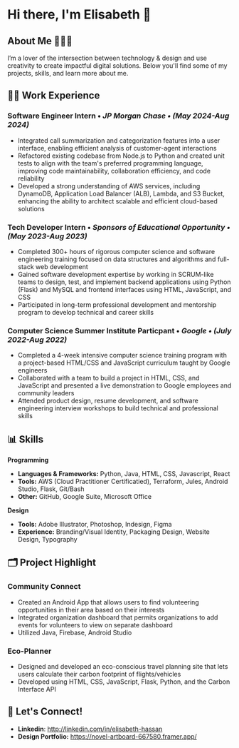 
<!--
**ElisabethHassan/elisabethhassan** is a ✨ _special_ ✨ repository because its `README.md` (this file) appears on your GitHub profile.

Here are some ideas to get you started:

- 🔭 I’m currently working on ...
- 🌱 I’m currently learning ...
- 👯 I’m looking to collaborate on ...
- 🤔 I’m looking for help with ...
- 💬 Ask me about ...
- 📫 How to reach me: ...
- 😄 Pronouns: ...
- ⚡ Fun fact: ...
-->

# Hi there, I'm Elisabeth 👋

## About Me 👩🏽‍💼

I’m a lover of the intersection between technology & design and use creativity to create impactful digital solutions. Below you'll find some of my projects, skills, and learn more about me.

## 👩‍💻 Work Experience
### Software Engineer Intern • *JP Morgan Chase • (May 2024-Aug 2024)* 
* Integrated call summarization and categorization features into a user interface, enabling efficient analysis of customer-agent interactions
* Refactored existing codebase from Node.js to Python and created unit tests to align with the team's preferred programming language, improving code maintainability, collaboration efficiency, and code reliability
* Developed a strong understanding of AWS services, including DynamoDB, Application Load Balancer (ALB), Lambda, and S3 Bucket, enhancing the ability to architect scalable and efficient cloud-based solutions

### Tech Developer Intern • *Sponsors of Educational Opportunity • (May 2023-Aug 2023)* 
* Completed 300+ hours of rigorous computer science and software engineering training focused on data structures and algorithms and full-stack web development
* Gained software development expertise by working in SCRUM-like teams to design, test, and implement backend applications using Python (Flask) and MySQL and frontend interfaces using HTML, JavaScript, and CSS
* Participated in long-term professional development and mentorship program to develop technical and career skills

### Computer Science Summer Institute Particpant • *Google • (July 2022-Aug 2022)*
* Completed a 4-week intensive computer science training program with a project-based HTML/CSS and JavaScript curriculum taught by Google engineers
* Collaborated with a team to build a project in HTML, CSS, and JavaScript and presented a live demonstration to Google employees and community leaders
* Attended product design, resume development, and software engineering interview workshops to build technical and professional skills

## 📊 Skills
**Programming**
* **Languages & Frameworks:** Python, Java, HTML, CSS, Javascript, React
* **Tools:** AWS (Cloud Practitioner Certificatied), Terraform, Jules, Android Studio, Flask, Git/Bash
* **Other:** GitHub, Google Suite, Microsoft Office

**Design**
* **Tools:** Adobe Illustrator, Photoshop, Indesign, Figma
* **Experience:** Branding/Visual Identity, Packaging Design, Website Design, Typography

## 🗂️ Project Highlight
### Community Connect
* Created an Android App that allows users to find volunteering opportunities in their area based on their interests
* Integrated organization dashboard that permits organizations to add events for volunteers to view on separate dashboard
* Utilized Java, Firebase, Android Studio

### Eco-Planner
*  Designed and developed an eco-conscious travel planning site that lets users calculate their carbon footprint of flights/vehicles
*  Developed using HTML, CSS, JavaScript, Flask, Python, and the Carbon Interface API


## 📩 Let's Connect!
* **Linkedin**: http://linkedin.com/in/elisabeth-hassan
* **Design Portfolio:** https://novel-artboard-667580.framer.app/
